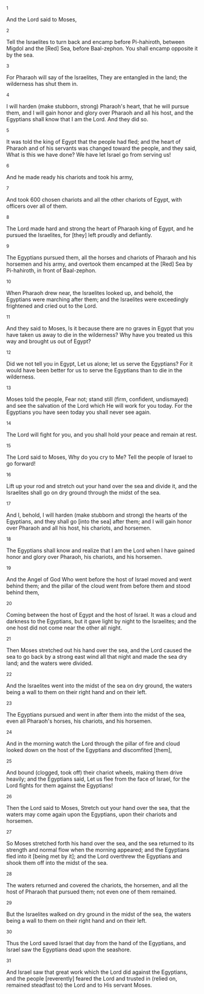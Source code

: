 <sup>1</sup> 

And the Lord said to Moses, 

<sup>2</sup> 

Tell the Israelites to turn back and encamp before Pi-hahiroth, between Migdol and the [Red] Sea, before Baal-zephon. You shall encamp opposite it by the sea. 

<sup>3</sup> 

For Pharaoh will say of the Israelites, They are entangled in the land; the wilderness has shut them in. 

<sup>4</sup> 

I will harden (make stubborn, strong) Pharaoh's heart, that he will pursue them, and I will gain honor and glory over Pharaoh and all his host, and the Egyptians shall know that I am the Lord. And they did so. 

<sup>5</sup> 

It was told the king of Egypt that the people had fled; and the heart of Pharaoh and of his servants was changed toward the people, and they said, What is this we have done? We have let Israel go from serving us! 

<sup>6</sup> 

And he made ready his chariots and took his army, 

<sup>7</sup> 

And took 600 chosen chariots and all the other chariots of Egypt, with officers over all of them. 

<sup>8</sup> 

The Lord made hard and strong the heart of Pharaoh king of Egypt, and he pursued the Israelites, for [they] left proudly and defiantly. 

<sup>9</sup> 

The Egyptians pursued them, all the horses and chariots of Pharaoh and his horsemen and his army, and overtook them encamped at the [Red] Sea by Pi-hahiroth, in front of Baal-zephon. 

<sup>10</sup> 

When Pharaoh drew near, the Israelites looked up, and behold, the Egyptians were marching after them; and the Israelites were exceedingly frightened and cried out to the Lord. 

<sup>11</sup> 

And they said to Moses, Is it because there are no graves in Egypt that you have taken us away to die in the wilderness? Why have you treated us this way and brought us out of Egypt? 

<sup>12</sup> 

Did we not tell you in Egypt, Let us alone; let us serve the Egyptians? For it would have been better for us to serve the Egyptians than to die in the wilderness. 

<sup>13</sup> 

Moses told the people, Fear not; stand still (firm, confident, undismayed) and see the salvation of the Lord which He will work for you today. For the Egyptians you have seen today you shall never see again. 

<sup>14</sup> 

The Lord will fight for you, and you shall hold your peace and remain at rest. 

<sup>15</sup> 

The Lord said to Moses, Why do you cry to Me? Tell the people of Israel to go forward! 

<sup>16</sup> 

Lift up your rod and stretch out your hand over the sea and divide it, and the Israelites shall go on dry ground through the midst of the sea. 

<sup>17</sup> 

And I, behold, I will harden (make stubborn and strong) the hearts of the Egyptians, and they shall go [into the sea] after them; and I will gain honor over Pharaoh and all his host, his chariots, and horsemen. 

<sup>18</sup> 

The Egyptians shall know and realize that I am the Lord when I have gained honor and glory over Pharaoh, his chariots, and his horsemen. 

<sup>19</sup> 

And the Angel of God Who went before the host of Israel moved and went behind them; and the pillar of the cloud went from before them and stood behind them, 

<sup>20</sup> 

Coming between the host of Egypt and the host of Israel. It was a cloud and darkness to the Egyptians, but it gave light by night to the Israelites; and the one host did not come near the other all night. 

<sup>21</sup> 

Then Moses stretched out his hand over the sea, and the Lord caused the sea to go back by a strong east wind all that night and made the sea dry land; and the waters were divided. 

<sup>22</sup> 

And the Israelites went into the midst of the sea on dry ground, the waters being a wall to them on their right hand and on their left. 

<sup>23</sup> 

The Egyptians pursued and went in after them into the midst of the sea, even all Pharaoh's horses, his chariots, and his horsemen. 

<sup>24</sup> 

And in the morning watch the Lord through the pillar of fire and cloud looked down on the host of the Egyptians and discomfited [them], 

<sup>25</sup> 

And bound (clogged, took off) their chariot wheels, making them drive heavily; and the Egyptians said, Let us flee from the face of Israel, for the Lord fights for them against the Egyptians! 

<sup>26</sup> 

Then the Lord said to Moses, Stretch out your hand over the sea, that the waters may come again upon the Egyptians, upon their chariots and horsemen. 

<sup>27</sup> 

So Moses stretched forth his hand over the sea, and the sea returned to its strength and normal flow when the morning appeared; and the Egyptians fled into it [being met by it]; and the Lord overthrew the Egyptians and shook them off into the midst of the sea. 

<sup>28</sup> 

The waters returned and covered the chariots, the horsemen, and all the host of Pharaoh that pursued them; not even one of them remained. 

<sup>29</sup> 

But the Israelites walked on dry ground in the midst of the sea, the waters being a wall to them on their right hand and on their left. 

<sup>30</sup> 

Thus the Lord saved Israel that day from the hand of the Egyptians, and Israel saw the Egyptians dead upon the seashore. 

<sup>31</sup> 

And Israel saw that great work which the Lord did against the Egyptians, and the people [reverently] feared the Lord and trusted in (relied on, remained steadfast to) the Lord and to His servant Moses.